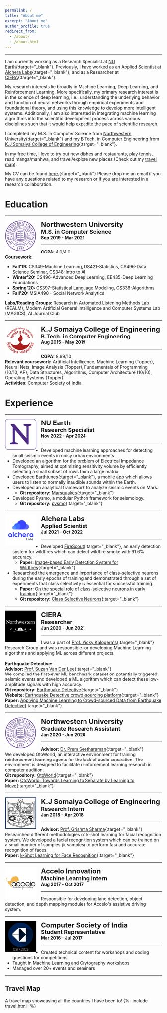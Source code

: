 ```yaml
---
permalink: /
title: "About me"
excerpt: "About me"
author_profile: true
redirect_from: 
  - /about/
  - /about.html
---
```


------
I am currently working as a Research Specialist at [NU Earth](https://www.earth.northwestern.edu/){:target="_blank"}. Previously, I have worked as an Applied Scientist at [Alchera Labs](https://alcherainc.com/en/){:target="_blank"}, and as a Researcher at [CIERA](https://ciera.northwestern.edu/){:target="_blank"}. 

My research interests lie broadly in Machine Learning, Deep Learning, and Reinforcement Learning. More specifically, my primary research interest is in the science of deep learning, i.e., understanding the underlying behavior and function of neural networks through empirical experiments and foundational theory, and using this knowledge to develop more intelligent systems. Additionally, I am also interested in integrating machine learning algorithms into the scientific development process across various disciplines such that it would help expedite the pace of scientific research.

I completed my M.S. in Computer Science from [Northwestern University](https://www.mccormick.northwestern.edu/computer-science/){:target="_blank"} and my B.Tech. in Computer Engineering from [K.J Somaiya College of Engineering](https://kjsce.somaiya.edu/kjsce/){:target="_blank"}. 

In my free time, I love to try out new dishes and restaurants, play tennis, read manga/manhwa, and travel/explore new places (Check out my [travel map](#travel-map)).  

My CV can be found [here.](../files/CV.pdf){:target="_blank"} Please drop me an email if you have any questions related to my research or if you are interested in a research collaboration.  


# Education
-----
<img align="left" height="100" width="100" src="../images/logos/NWU2.png" style="padding-right:15px">

<span style="font-size: 22px"><strong>Northwestern University</strong></span><br>
<span style="font-size: 18px"><strong>M.S. in Computer Science</strong></span><br>
<span style="font-size: 14px"><strong>Sep 2019 - Mar 2021</strong></span>

-----
<strong>CGPA: </strong> 4.0/4.0 <br>
<strong>Coursework:</strong>
* <strong>Fall'19: </strong>CS349-Machine Learning, DS421-Statistics, CS496-Data Science Seminar, CS348-Intro to AI  <br>
* <strong>Winter'20: </strong>CS496-Advanced Deep Learning, EE435-Deep Learning Foundations <br>
* <strong>Spring'20: </strong>CS397-Statistical Language Modeling, CS336-Algorithms <br>
* <strong>Fall'20: </strong>MSIA490 - Social Network Analytics 

<strong>Labs/Reading Groups: </strong>Research in Automated Listening Methods Lab (REALM), Modern Artificial General Intelligence and Computer Systems Lab (MAGICS), AI Journal Club

-----
<img align="left" height="100" width="100" src="../images/logos/somaiya.png" style="padding-right:15px">

<span style="font-size: 22px"><strong>K.J Somaiya College of Engineering</strong></span><br>
<span style="font-size: 18px"><strong>B.Tech. in Computer Engineering</strong></span><br>
<span style="font-size: 14px"><strong>Aug 2015 - May 2019 </strong></span>

-----
<strong>CGPA:</strong> 8.99/10 <br> 
<strong>Relevant coursework:</strong> Artificial Intelligence, Machine Learning (Topper), Neural Nets, Image Analysis (Topper), Fundamentals of Programming (10/10, AP), Data Structures, Algorithms, Computer Architecture (10/10), Operating Systems (Topper) <br>
<strong>Activities: </strong>Computer Society of India  

# Experience
-----
<img align="left" height="100" width="100" src="../images/logos/nu_earth.png" style="padding-right:15px">

<span style="font-size: 22px"><strong>NU Earth</strong></span><br>
<span style="font-size: 18px"><strong>Research Specialist</strong></span><br>
<span style="font-size: 14px"><strong>Nov 2022 - Apr 2024 </strong></span>

-----
* Developed machine learning approaches for detecting small seismic events in noisy urban environments.  
* Developed an algorithm for the problem of Electrical Impedance Tomography, aimed at optimizing sensitivity volume by efficiently selecting a small subset of rows from a large matrix.
* Developed [Earthtunes](https://sites.northwestern.edu/earthtunes/){:target="_blank"}, a mobile app which allows users to listen to normally inaudible sounds within the Earth.
* Developed an analytical framework to analyze seismic events on Mars.
  * **Git repository:** [Marsquakes](https://github.com/Omkar-Ranadive/Marsquakes){:target="_blank"}
* Developed Pysmo, a modular Python framework for seismology.
  * **Git repository:** [pysmo](https://github.com/pysmo/pysmo){:target="_blank"}

-----
<img align="left" height="100" width="100" src="../images/logos/alchera.jpg" style="padding-right:15px">

<span style="font-size: 22px"><strong>Alchera Labs</strong></span><br>
<span style="font-size: 18px"><strong>Applied Scientist</strong></span><br>
<span style="font-size: 14px"><strong>Jul 2021 - Oct 2022 </strong></span>

-----
* Developed [FireScout](https://firescout.ai/){:target="_blank"}, an early detection system for wildfires which can detect wildfire smoke with 91.6% accuracy. 
  * **Paper:** [Image-based Early Detection System for Wildfires](https://arxiv.org/abs/2211.01629){:target="_blank"}
* Researched the emergence and importance of class-selective neurons during the early epochs of training and demonstrated through a set of experiments that class selectivity is essential for successful training. 
  * **Paper:** [On the special role of class-selective neurons in early training](https://openreview.net/forum?id=JaNlH6dZYk){:target="_blank"}
  * **Git repository:** [Class Selective Neurons](https://github.com/Omkar-Ranadive/Class-Selective-Neurons){:target="_blank"}

-----
<img align="left" height="100" width="100" src="../images/logos/ciera.jpg" style="padding-right:15px">

<span style="font-size: 22px"><strong>CIERA</strong></span><br>
<span style="font-size: 18px"><strong>Researcher</strong></span><br>
<span style="font-size: 14px"><strong>Jun 2020 - Jun 2021</strong></span>

----- 
I was a part of [Prof. Vicky Kalogera's](https://ciera.northwestern.edu/directory/vicky-kalogera/){:target="_blank"} Research Group and was responsible for developing Machine Learning algorithms and applying ML across different projects. <br><br>
**Earthquake Detective:** <br> 
**Advisor:** [Prof. Suzan Van Der Lee](http://geophysics.earth.northwestern.edu/seismology/suzan/){:target="_blank"}<br>
We compiled the first-ever ML benchmark dataset on potentially triggered seismic events and developed a ML algorithm which can detect these low-amplitude signals with high accuracy. <br>
**Git repository:** [Earthquake Detective](https://github.com/Omkar-Ranadive/Earthquake-Detective){:target="_blank"} <br>
**Website:** [Earthquake Detective crowd-sourcing platform](https://www.zooniverse.org/projects/vivitang/earthquake-detective){:target="_blank"} <br>
**Paper:** [Applying Machine Learning to Crowd-sourced Data from Earthquake Detective](https://arxiv.org/abs/2011.04740){:target="_blank"}

-----
<img align="left" height="100" width="100" src="../images/logos/NWU2.png" style="padding-right:15px">

<span style="font-size: 22px"><strong>Northwestern University</strong></span><br>
<span style="font-size: 18px"><strong>Graduate Research Assistant</strong></span><br>
<span style="font-size: 14px"><strong>Jan 2020 - Jun 2020</strong></span>

-----
**Advisor:** [Dr. Prem Seetharaman](https://pseeth.github.io/){:target="_blank"} <br>
We developed OtoWorld, an interactive environment for training reinforcement learning agents for the task of audio separation. The environment is designed to facilitate reinforcement learning research in computer audition. <br>
**Git repository:** [OtoWorld](https://github.com/pseeth/otoworld){:target="_blank"} <br>
**Paper:**  [OtoWorld: Towards Learning to Separate by Learning to Move](https://arxiv.org/pdf/2007.06123.pdf){:target="_blank"}

-----
<img align="left" height="100" width="100" src="../images/logos/kj.jpg" style="padding-right:15px">

<span style="font-size: 22px"><strong>K.J Somaiya College of Engineering</strong></span><br>
<span style="font-size: 18px"><strong>Research Intern</strong></span><br>
<span style="font-size: 14px"><strong>Jan 2018 - Apr 2018</strong></span>

-----
**Advisor:** [Prof. Grishma Sharma](https://kjsce.somaiya.edu/en/view-member/160102?type=faculty){:target="_blank"} <br>
Researched different methodologies of k-shot learning for facial recognition system. We developed a facial recognition system which can be trained on a small number of samples (k samples) to perform fast and accurate recognition of faces. <br>
**Paper:** [k-Shot Learning for Face Recognition](https://www.ijcaonline.org/archives/volume181/number18/29966-2018917871){:target="_blank"}

-----
<img align="left" height="100" width="100" src="../images/logos/accelo.jpg" style="padding-right:15px">

<span style="font-size: 22px"><strong>Accelo Innovation</strong></span><br>
<span style="font-size: 18px"><strong>Machine Learning Intern</strong></span><br>
<span style="font-size: 14px"><strong>Aug 2017 - Oct 2017</strong></span>

-----
Responsible for developing lane detection, object detection, and depth mapping modules for Accelo's assistive driving system. 

-----
<img align="left" height="100" width="100" src="../images/logos/csi.png" style="padding-right:15px">

<span style="font-size: 22px"><strong>Computer Society of India</strong></span><br>
<span style="font-size: 18px"><strong>Student Representative</strong></span><br>
<span style="font-size: 14px"><strong>Mar 2016 - Jul 2017</strong></span>

-----
* Created technical content for workshops and coding questions for competitions 
* Taught in Machine Learning and Crytography workshops 
* Managed over 20+ events and seminars 

-----
## Travel Map
A travel map showcasing all the countries I have been to!
{%- include travel.html -%}
